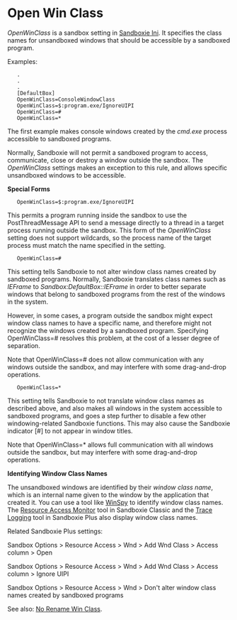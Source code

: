 # Open Win Class

_OpenWinClass_ is a sandbox setting in [Sandboxie Ini](SandboxieIni.md). It specifies the class names for unsandboxed windows that should be accessible by a sandboxed program.

Examples:
```
   .
   .
   .
   [DefaultBox]
   OpenWinClass=ConsoleWindowClass
   OpenWinClass=$:program.exe/IgnoreUIPI
   OpenWinClass=#
   OpenWinClass=*
```

The first example makes console windows created by the _cmd.exe_ process accessible to sandboxed programs.

Normally, Sandboxie will not permit a sandboxed program to access, communicate, close or destroy a window outside the sandbox. The _OpenWinClass_ settings makes an exception to this rule, and allows specific unsandboxed windows to be accessible.

**Special Forms**
```
   OpenWinClass=$:program.exe/IgnoreUIPI
```

This permits a program running inside the sandbox to use the PostThreadMessage API to send a message directly to a thread in a target process running outside the sandbox. This form of the _OpenWinClass_ setting does not support wildcards, so the process name of the target process must match the name specified in the setting.
```
   OpenWinClass=#
```

This setting tells Sandboxie to not alter window class names created by sandboxed programs. Normally, Sandboxie translates class names such as _IEFrame_ to _Sandbox:DefaultBox::IEFrame_ in order to better separate windows that belong to sandboxed programs from the rest of the windows in the system.

However, in some cases, a program outside the sandbox might expect window class names to have a specific name, and therefore might not recognize the windows created by a sandboxed program. Specifying OpenWinClass=# resolves this problem, at the cost of a lesser degree of separation.

Note that OpenWinClass=# does not allow communication with any windows outside the sandbox, and may interfere with some drag-and-drop operations.
```
   OpenWinClass=*
```

This setting tells Sandboxie to not translate window class names as described above, and also makes all windows in the system accessible to sandboxed programs, and goes a step further to disable a few other windowing-related Sandboxie functions. This may also cause the Sandboxie indicator [#] to not appear in window titles.

Note that OpenWinClass=* allows full communication with all windows outside the sandbox, but may interfere with some drag-and-drop operations.

**Identifying Window Class Names**

The unsandboxed windows are identified by their _window class name_, which is an internal name given to the window by the application that created it. You can use a tool like [WinSpy](https://www.catch22.net/software/winspy) to identify window class names. The [Resource Access Monitor](ResourceAccessMonitor.md) tool in Sandboxie Classic and the [Trace Logging](../PlusContent/TraceLog.md) tool in Sandboxie Plus also display window class names.

Related Sandboxie Plus settings:

Sandbox Options > Resource Access > Wnd > Add Wnd Class > Access column > Open

Sandbox Options > Resource Access > Wnd > Add Wnd Class > Access column > Ignore UIPI

Sandbox Options > Resource Access > Wnd > Don't alter window class names created by sandboxed programs

See also: [No Rename Win Class](NoRenameWinClass.md).

